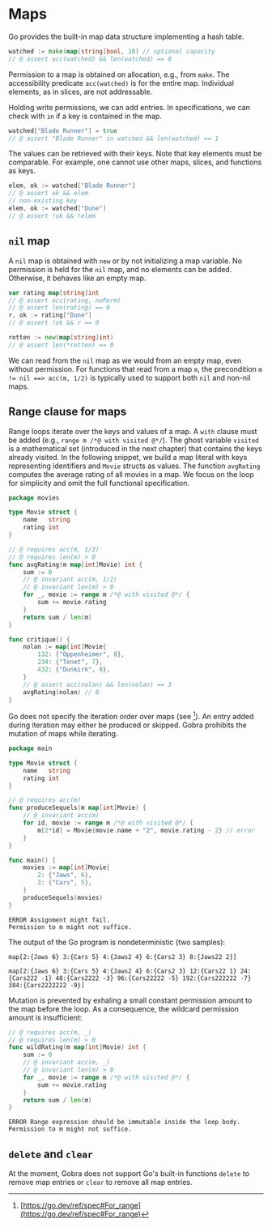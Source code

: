 # Maps

Go provides the built-in map data structure implementing a hash table.
``` go verifies
watched := make(map[string]bool, 10) // optional capacity
// @ assert acc(watched) && len(watched) == 0
```
Permission to a map is obtained on allocation, e.g., from `make`.
The accessibility predicate `acc(watched)` is for the entire map.
Individual elements, as in slices, are not addressable.

Holding write permissions, we can add entries.
In specifications, we can check with `in` if a key is contained in the map.
``` go verifies
watched["Blade Runner"] = true
// @ assert "Blade Runner" in watched && len(watched) == 1
```

The values can be retrieved with their keys.
Note that key elements must be comparable.
For example, one cannot use other maps, slices, and functions as keys.
``` go verifies
elem, ok := watched["Blade Runner"]
// @ assert ok && elem
// non-existing key
elem, ok := watched["Dune"]
// @ assert !ok && !elem
```

## `nil` map
A `nil` map is obtained with `new` or by not initializing a map variable.
No permission is held for the `nil` map, and no elements can be added.
Otherwise, it behaves like an empty map.
``` go verifies
var rating map[string]int
// @ assert acc(rating, noPerm)
// @ assert len(rating) == 0
r, ok := rating["Dune"]
// @ assert !ok && r == 0

rotten := new(map[string]int)
// @ assert len(*rotten) == 0
```
We can read from the `nil` map as we would from an empty map, even without permission.
For functions that read from a map `m`,
the precondition `m != nil ==> acc(m, 1/2)` is typically used to support both `nil` and non-nil maps.

<!--
``` go
// @ requires m != nil ==> acc(m, 1/2)
func consume(m map[int]int)

func client() {
	var nilmap map[int]int
	consume(nilmap)
	nonnil := map[int]int{0: 1, 1: 1}
	consume(nonnil)
}
```
-->

## Range clause for maps
Range loops iterate over the keys and values of a map.
A `with` clause must be added (e.g., `range m /*@ with visited @*/`).
The ghost variable `visited` is a mathematical set (introduced in the next chapter) that contains the keys already visited.
In the following snippet, we build a map literal with keys representing identifiers and `Movie` structs as values.
The function `avgRating` computes the average rating of all movies in a map.
We focus on the loop for simplicity and omit the full functional specification.

<!-- TODO change after https://github.com/viperproject/gobra/issues/808 -->

``` go verifies
package movies

type Movie struct {
	name   string
	rating int
}

// @ requires acc(m, 1/2)
// @ requires len(m) > 0
func avgRating(m map[int]Movie) int {
	sum := 0
	// @ invariant acc(m, 1/2)
	// @ invariant len(m) > 0
	for _, movie := range m /*@ with visited @*/ {
		sum += movie.rating
	}
	return sum / len(m)
}

func critique() {
	nolan := map[int]Movie{
		132: {"Oppenheimer", 8},
		234: {"Tenet", 7},
		432: {"Dunkirk", 9},
	}
	// @ assert acc(nolan) && len(nolan) == 3
	avgRating(nolan) // 8
}
```

Go does not specify the iteration order over maps (see [^1]).
An entry added during iteration may either be produced or skipped.
Gobra prohibits the mutation of maps while iterating.
``` go does_not_verify
package main

type Movie struct {
	name   string
	rating int
}

// @ requires acc(m)
func produceSequels(m map[int]Movie) {
	// @ invariant acc(m)
	for id, movie := range m /*@ with visited @*/ {
		m[2*id] = Movie{movie.name + "2", movie.rating - 2} // error
	}
}

func main() {
	movies := map[int]Movie{
		2: {"Jaws", 6},
		3: {"Cars", 5},
	}
	produceSequels(movies)
}
```
``` text
ERROR Assignment might fail. 
Permission to m might not suffice.
```
The output of the Go program is nondeterministic (two samples):
``` text
map[2:{Jaws 6} 3:{Cars 5} 4:{Jaws2 4} 6:{Cars2 3} 8:{Jaws22 2}]
```
``` text
map[2:{Jaws 6} 3:{Cars 5} 4:{Jaws2 4} 6:{Cars2 3} 12:{Cars22 1} 24:{Cars222 -1} 48:{Cars2222 -3} 96:{Cars22222 -5} 192:{Cars222222 -7} 384:{Cars2222222 -9}]

```

Mutation is prevented by exhaling a small constant permission amount to the map before the loop.
As a consequence, the wildcard permission amount is insufficient:
``` go does_not_verify
// @ requires acc(m, _)
// @ requires len(m) > 0
func wildRating(m map[int]Movie) int {
	sum := 0
	// @ invariant acc(m, _)
	// @ invariant len(m) > 0
	for _, movie := range m /*@ with visited @*/ {
		sum += movie.rating
	}
	return sum / len(m)
}
```
``` text
ERROR Range expression should be immutable inside the loop body.
Permission to m might not suffice.
```

## `delete` and `clear`
At the moment, Gobra does not support Go's built-in functions `delete` to remove map entries or `clear` to remove all map entries.


[^1]: [https://go.dev/ref/spec#For_range](https://go.dev/ref/spec#For_range) 
